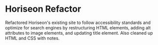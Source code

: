 # Horiseon Refactor

Refactored Horiseon's existing site to follow accessibility standards and optimize for search engines by restructuring HTML elements, adding alt attributes to image elements, and updating title element. Also cleaned up HTML and CSS with notes.
